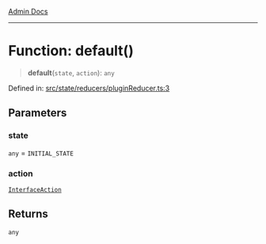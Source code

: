 [Admin Docs](/)

***

# Function: default()

> **default**(`state`, `action`): `any`

Defined in: [src/state/reducers/pluginReducer.ts:3](https://github.com/hustlernik/talawa-admin/blob/fe326ed17e0fa5ad916ff9f383f63b5d38aedc7b/src/state/reducers/pluginReducer.ts#L3)

## Parameters

### state

`any` = `INITIAL_STATE`

### action

[`InterfaceAction`](../../../helpers/Action/interfaces/InterfaceAction.md)

## Returns

`any`
